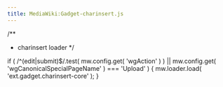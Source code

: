 ```yaml
---
title: MediaWiki:Gadget-charinsert.js
---
```


/**
 * charinsert loader
 */

if ( /^(edit|submit)$/.test( mw.config.get( 'wgAction' ) ) || mw.config.get( 'wgCanonicalSpecialPageName' ) === 'Upload' ) {
    mw.loader.load( 'ext.gadget.charinsert-core' );
}